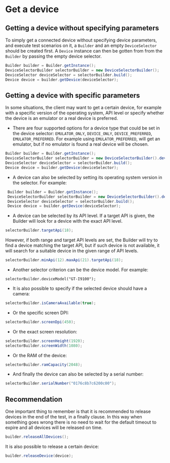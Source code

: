 # Get a device

## Getting a device without specifying parameters

To simply get a connected device without specifying device parameters, and execute test scenarios on it, a `Builder` and an empty `DeviceSelector` should be created first. A `Device` instance can then be gotten from from the `Builder` by passing the empty device selector.
```java
Builder builder = Builder.getInstance();
DeviceSelectorBuilder selectorBuilder = new DeviceSelectorBuilder();
DeviceSelector deviceSelector = selectorBuilder.build();
Device device = builder.getDevice(deviceSelector);
```

## Getting a device with specific parameters

In some situations, the client may want to get a certain device, for example with a specific version of the operating system, API level or specify whether the device is an emulator or a real device is preferred.

 * There are four supported options for a device type that could be set in the device selector: `EMULATOR_ONLY`, `DEVICE_ONLY`, `DEVICE_PREFERRED`, `EMULATOR_PREFERRED`. For example using `EMULATOR_PREFERRED`, will get an emulator, but if no emulator is found a real device will be chosen.
```java
Builder builder = Builder.getInstance();
DeviceSelectorBuilder selectorBuilder = new DeviceSelectorBuilder().deviceType(DeviceType.EMULATOR_PREFERRED);
DeviceSelector deviceSelector = selectorBuilder.build();
Device device = builder.getDevice(deviceSelector);
```
 * A device can also be selected by setting its operating system version in the selector. For example:
```java
 Builder builder = Builder.getInstance();
 DeviceSelectorBuilder selectorBuilder = new DeviceSelectorBuilder().deviceOs(DeviceOs.KITKAT_4_4);
 DeviceSelector deviceSelector = selectorBuilder.build();
 Device device = builder.getDevice(deviceSelector);
```
 * A device can be selected by its API level. If a target API is given, the Builder will look for a device with the exact API level.
```java
selectorBuilder.targetApi(18);
```
 However, if both range and target API levels are set, the Builder will try to find a device matching the target API, but if such device is not available, it will search for a suitable device in the given range of API levels.
```java
selectorBuilder.minApi(12).maxApi(21).targetApi(18);
```

 * Another selector criterion can be the device model. For example:
```
selectorBuilder.deviceModel("GT-I9100");
```

 * It is also possible to specify if the selected device should have a camera:
```java
selectorBuilder.isCameraAvailable(true);
```

* Or the specific screen DPI:
```java
selectorBuilder.screenDpi(450);
```

* Or the exact screen resolution:
```java
selectorBuilder.screenHeight(1920);
selectorBuilder.screenWidth(1080);
```

* Or the RAM of the device:
```java
selectorBuilder.ramCapacity(2048);
```

* And finally the device can also be selected by a serial number:
```java
selectorBuilder.serialNumber("0176c8b7c6200c00");
```

## Recommendation
One important thing to remember is that it is recommended to release devices in the end of the test, in a finally clause. In this way when something goes wrong there is no need to wait for the default timeout to expire and all devices will be released on time.
```java
builder.releaseAllDevices();
```
It is also possible to release a certain device:
```java
builder.releaseDevice(device);
```

